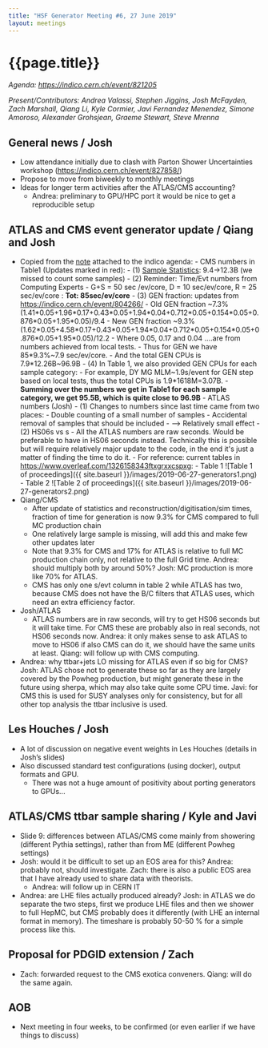 ```yaml
---
title: "HSF Generator Meeting #6, 27 June 2019"
layout: meetings
---
```


# {{page.title}}

_Agenda:
[<span class="underline">https://indico.cern.ch/event/821205</span>](https://indico.cern.ch/event/821205)_

_Present/Contributors: Andrea Valassi, Stephen Jiggins, Josh McFayden, Zach
Marshall, Qiang Li, Kyle Cormier, Javi Fernandez Menendez, Simone Amoroso,
Alexander Grohsjean, Graeme Stewart, Steve Mrenna_

## General news / Josh

- Low attendance initially due to clash with Parton Shower Uncertainties
  workshop
  ([<span class="underline">https://indico.cern.ch/event/827858/</span>](https://indico.cern.ch/event/827858/))
- Propose to move from biweekly to monthly meetings
- Ideas for longer term activities after the ATLAS/CMS accounting?
  - Andrea: preliminary to GPU/HPC port it would be nice to get a reproducible
    setup

## ATLAS and CMS event generator update / Qiang and Josh

- Copied from the
  [<span class="underline">note</span>](https://indico.cern.ch/event/821205/contributions/3433135/note/)
  attached to the indico agenda: - <span class="underline">CMS numbers</span> in
  Table1 (Updates marked in red): - (1)
  [<span class="underline">Sample Statistics</span>](https://docs.google.com/spreadsheets/d/1vbNb4fWG5N5y9zqrpfGqFVH29DgkUzpR_jfVFH44Jxs/edit#gid=542361540):
  9.4-\>12.3B (we missed to count some samples) - (2) Reminder: Time/Evt numbers
  from Computing Experts - G+S = 50 sec /ev/core, D = 10 sec/ev/core, R = 25
  sec/ev/core : **<span class="underline">Tot: 85sec/ev/core</span>** - (3) GEN
  fraction: updates from
  [<span class="underline">https://indico.cern.ch/event/804266/</span>](https://indico.cern.ch/event/804266/) -
  Old GEN fraction ~7.3%
  (1.41\*0.05+1.96\*0.17+0.43\*0.05+1.94\*0.04+0.712\*0.05+0.154\*0.05+0.876\*0.05+1.95\*0.05)/9.4 -
  New GEN fraction ~9.3%
  (1.62\*0.05+4.58\*0.17+0.43\*0.05+1.94\*0.04+0.712\*0.05+0.154\*0.05+0.876\*0.05+1.95\*0.05)/12.2 -
  Where 0.05, 0.17 and 0.04 ....are from numbers achieved from local tests. -
  Thus for GEN we have 85\*9.3%\~7.9 sec/ev/core. - And the total GEN CPUs is
  7.9\*12.26B\~96.9B - (4) In Table 1, we also provided GEN CPUs for each sample
  category: - For example, DY MG MLM\~1.9s/event for GEN step based on local
  tests, thus the total CPUs is 1.9\*1618M=3.07B. - **Summing over the numbers
  we get in Table1 for each sample category, we get 95.5B, which is quite close
  to 96.9B** - <span class="underline">ATLAS numbers</span> (Josh) - (1) Changes
  to numbers since last time came from two places: - Double counting of a small
  number of samples - Accidental removal of samples that should be included -
  \--\> Relatively small effect - (2) HS06s vs s - All the ATLAS numbers are raw
  seconds. Would be preferable to have in HS06 seconds instead. Technically this
  is possible but will require relatively major update to the code, in the end
  it's just a matter of finding the time to do it. - For reference: current
  tables in
  [<span class="underline">https://www.overleaf.com/1326158343ftxgrxxcspxg</span>](https://www.overleaf.com/1326158343ftxgrxxcspxg): -
  Table 1
  ![Table 1 of proceedings]({{ site.baseurl }}/images/2019-06-27-generators1.png) -
  Table 2
  ![Table 2 of proceedings]({{ site.baseurl }}/images/2019-06-27-generators2.png)
- Qiang/CMS
  - After update of statistics and reconstruction/digitisation/sim times,
    fraction of time for generation is now 9.3% for CMS compared to full MC
    production chain
  - One relatively large sample is missing, will add this and make few other
    updates later
  - Note that 9.3% for CMS and 17% for ATLAS is relative to full MC production
    chain only, not relative to the full Grid time. Andrea: should multiply both
    by around 50%? Josh: MC production is more like 70% for ATLAS.
  - CMS has only one s/evt column in table 2 while ATLAS has two, because CMS
    does not have the B/C filters that ATLAS uses, which need an extra
    efficiency factor.
- Josh/ATLAS
  - ATLAS numbers are in raw seconds, will try to get HS06 seconds but it will
    take time. For CMS these are probably also in real seconds, not HS06 seconds
    now. Andrea: it only makes sense to ask ATLAS to move to HS06 if also CMS
    can do it, we should have the same units at least. Qiang: will follow up
    with CMS computing.
- Andrea: why ttbar+jets LO missing for ATLAS even if so big for CMS? Josh:
  ATLAS chose not to generate these so far as they are largely covered by the
  Powheg production, but might generate these in the future using sherpa, which
  may also take quite some CPU time. Javi: for CMS this is used for SUSY
  analyses only for consistency, but for all other top analysis the ttbar
  inclusive is used.

## Les Houches / Josh

- A lot of discussion on negative event weights in Les Houches (details in
  Josh’s slides)
- Also discussed standard test configurations (using docker), output formats and
  GPU.
  - There was not a huge amount of positivity about porting generators to
    GPUs...

## ATLAS/CMS ttbar sample sharing / Kyle and Javi

- Slide 9: differences between ATLAS/CMS come mainly from showering (different
  Pythia settings), rather than from ME (different Powheg settings)
- Josh: would it be difficult to set up an EOS area for this? Andrea: probably
  not, should investigate. Zach: there is also a public EOS area that I have
  already used to share data with theorists.
  - Andrea: will follow up in CERN IT
- Andrea: are LHE files actually produced already? Josh: in ATLAS we do separate
  the two steps, first we produce LHE files and then we shower to full HepMC,
  but CMS probably does it differently (with LHE an internal format in memory).
  The timeshare is probably 50-50 % for a simple process like this.

## Proposal for PDGID extension / Zach

- Zach: forwarded request to the CMS exotica conveners. Qiang: will do the same
  again.

## AOB

- Next meeting in four weeks, to be confirmed (or even earlier if we have things
  to discuss)
